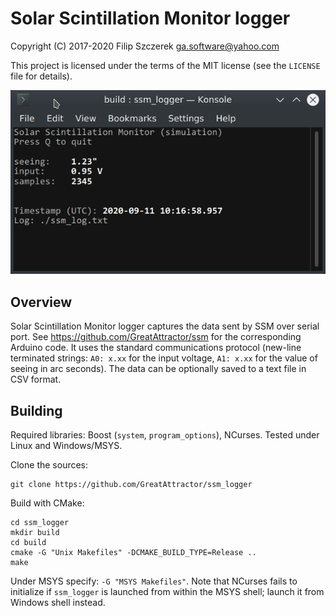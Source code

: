 # **Solar Scintillation Monitor logger**

Copyright (C) 2017-2020 Filip Szczerek <ga.software@yahoo.com>

This project is licensed under the terms of the MIT license (see the `LICENSE` file for details).

![Screenshot](screenshot.png)


## Overview

Solar Scintillation Monitor logger captures the data sent by SSM over serial port. See https://github.com/GreatAttractor/ssm for the corresponding Arduino code. It uses the standard communications protocol (new-line terminated strings: `A0: x.xx` for the input voltage, `A1: x.xx` for the value of seeing in arc seconds). The data can be optionally saved to a text file in CSV format.


## Building

Required libraries: Boost (`system`, `program_options`), NCurses. Tested under Linux and Windows/MSYS.

Clone the sources:
```
git clone https://github.com/GreatAttractor/ssm_logger
```

Build with CMake:
```
cd ssm_logger
mkdir build
cd build
cmake -G "Unix Makefiles" -DCMAKE_BUILD_TYPE=Release ..
make
```

Under MSYS specify: `-G "MSYS Makefiles"`. Note that NCurses fails to initialize if `ssm_logger` is launched from within the MSYS shell; launch it from Windows shell instead.
